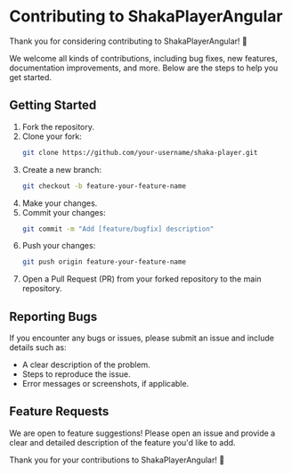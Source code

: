 
# Contributing to ShakaPlayerAngular

Thank you for considering contributing to ShakaPlayerAngular! 🎉

We welcome all kinds of contributions, including bug fixes, new features, documentation improvements, and more. Below are the steps to help you get started.

## Getting Started

1. Fork the repository.
2. Clone your fork:
    ```bash
    git clone https://github.com/your-username/shaka-player.git
    ```
3. Create a new branch:
    ```bash
    git checkout -b feature-your-feature-name
    ```
4. Make your changes.
5. Commit your changes:
    ```bash
    git commit -m "Add [feature/bugfix] description"
    ```
6. Push your changes:
    ```bash
    git push origin feature-your-feature-name
    ```
7. Open a Pull Request (PR) from your forked repository to the main repository.

## Reporting Bugs

If you encounter any bugs or issues, please submit an issue and include details such as:
- A clear description of the problem.
- Steps to reproduce the issue.
- Error messages or screenshots, if applicable.

## Feature Requests

We are open to feature suggestions! Please open an issue and provide a clear and detailed description of the feature you'd like to add.

Thank you for your contributions to ShakaPlayerAngular! 🚀
